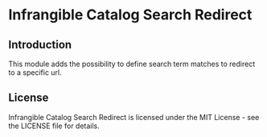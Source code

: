 # Infrangible Catalog Search Redirect

## Introduction

This module adds the possibility to define search term matches to redirect to a specific url.

## License

Infrangible Catalog Search Redirect is licensed under the MIT License - see the LICENSE file for details.
